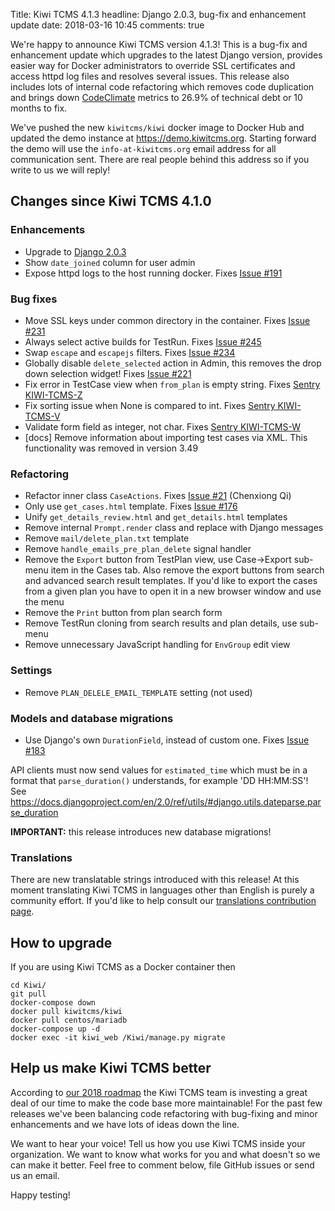 Title: Kiwi TCMS 4.1.3
headline: Django 2.0.3, bug-fix and enhancement update
date: 2018-03-16 10:45
comments: true


We're happy to announce Kiwi TCMS version 4.1.3!
This is a bug-fix and enhancement update which upgrades to the latest Django
version, provides easier way for Docker administrators to override SSL certificates
and access httpd log files and resolves several issues. This release also includes
lots of internal code refactoring which removes code duplication and brings down
[CodeClimate](https://codeclimate.com/github/kiwitcms/Kiwi) metrics
to 26.9% of technical debt or 10 months to fix.

We've pushed the new `kiwitcms/kiwi` docker image to Docker Hub and updated the
demo instance at <https://demo.kiwitcms.org>. Starting forward the demo will use
the `info-at-kiwitcms.org` email address for all communication sent. There are real
people behind this address so if you write to us we will reply!


Changes since Kiwi TCMS 4.1.0
------------------------------

### Enhancements

- Upgrade to [Django 2.0.3](https://docs.djangoproject.com/en/2.0/releases/2.0.3/)
- Show `date_joined` column for user admin
- Expose httpd logs to the host running docker. Fixes
  [Issue #191](https://github.com/kiwitcms/Kiwi/issues/191)


### Bug fixes

- Move SSL keys under common directory in the container. Fixes
  [Issue #231](https://github.com/kiwitcms/Kiwi/issues/231)
- Always select active builds for TestRun. Fixes
  [Issue #245](https://github.com/kiwitcms/Kiwi/issues/245)
- Swap `escape` and `escapejs` filters. Fixes
  [Issue #234](https://github.com/kiwitcms/Kiwi/issues/234)
- Globally disable `delete_selected` action in Admin, this removes the
  drop down selection widget! Fixes
  [Issue #221](https://github.com/kiwitcms/Kiwi/issues/221)
- Fix error in TestCase view when `from_plan` is empty string. Fixes
  [Sentry KIWI-TCMS-Z](https://sentry.io/open-technologies-bulgaria-ltd/kiwi-tcms/issues/474369640/)
- Fix sorting issue when None is compared to int. Fixes
  [Sentry KIWI-TCMS-V](https://sentry.io/open-technologies-bulgaria-ltd/kiwi-tcms/issues/473996504/)
- Validate form field as integer, not char. Fixes
  [Sentry KIWI-TCMS-W](https://sentry.io/open-technologies-bulgaria-ltd/kiwi-tcms/issues/474058623/)
- [docs] Remove information about importing test cases via XML. This functionality
  was removed in version 3.49


### Refactoring

- Refactor inner class `CaseActions`. Fixes
  [Issue #21](https://github.com/kiwitcms/Kiwi/issues/21) (Chenxiong Qi)
- Only use `get_cases.html` template. Fixes
  [Issue #176](https://github.com/kiwitcms/Kiwi/issues/176)
- Unify `get_details_review.html` and `get_details.html` templates
- Remove internal `Prompt.render` class and replace with Django messages
- Remove `mail/delete_plan.txt` template
- Remove `handle_emails_pre_plan_delete` signal handler
- Remove the `Export` button from TestPlan view, use Case->Export sub-menu
  item in the Cases tab. Also remove the export buttons from search and advanced
  search result templates. If you'd like to export the cases from a given
  plan you have to open it in a new browser window and use the menu
- Remove the `Print` button from plan search form
- Remove TestRun cloning from search results and plan details, use sub-menu
- Remove unnecessary JavaScript handling for `EnvGroup` edit view


### Settings

- Remove `PLAN_DELELE_EMAIL_TEMPLATE` setting (not used)


### Models and database migrations

- Use Django's own `DurationField`, instead of custom one. Fixes
  [Issue #183](https://github.com/kiwitcms/Kiwi/issues/183)

API clients must now send values for `estimated_time` which must be in a
format that `parse_duration()` understands, for example 'DD HH:MM:SS'! See
<https://docs.djangoproject.com/en/2.0/ref/utils/#django.utils.dateparse.parse_duration>


**IMPORTANT:** this release introduces new database migrations!

### Translations

There are new translatable strings introduced with this release! At this moment
translating Kiwi TCMS in languages other than English is purely a
community effort. If you'd like to help consult our
[translations contribution page](http://kiwitcms.readthedocs.io/en/latest/contribution.html#translation).


How to upgrade
---------------

If you are using Kiwi TCMS as a Docker container then

    cd Kiwi/
    git pull
    docker-compose down
    docker pull kiwitcms/kiwi
    docker pull centos/mariadb
    docker-compose up -d
    docker exec -it kiwi_web /Kiwi/manage.py migrate


Help us make Kiwi TCMS better
-----------------------------

According to [our 2018 roadmap]({filename}2018-01-22-milestones.markdown) the
Kiwi TCMS team is investing a great deal of our time to make the code base more
maintainable! For the past few releases we've been balancing code refactoring
with bug-fixing and minor enhancements and we have lots of ideas down the line.

We want to hear your voice! Tell us how you use Kiwi TCMS inside your organization.
We want to know what works for you and what doesn't so we can make it better. Feel
free to comment below, file GitHub issues or send us an email.


Happy testing!
